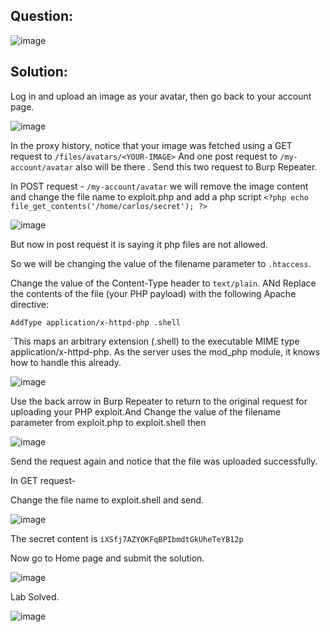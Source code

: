 ## Question:

![image](https://github.com/Nifalnasar/Portswigger-Labs/assets/141356053/a9e5f078-eb1a-485d-bd06-be4f10e4a1f4)

## Solution:

Log in and upload an image as your avatar, then go back to your account page.

![image](https://github.com/Nifalnasar/Portswigger-Labs/assets/141356053/c2ede260-fa1c-4fc7-b29f-535edc61fcca)

In the proxy history, notice that your image was fetched using a GET request to `/files/avatars/<YOUR-IMAGE>` And one post request to `/my-account/avatar` also will be there . Send this two request to Burp Repeater.

In POST request - `/my-account/avatar` we will remove the image content and change the file name to exploit.php and add a php script `<?php echo file_get_contents('/home/carlos/secret'); ?>`

![image](https://github.com/Nifalnasar/Portswigger-Labs/assets/141356053/e1b4456b-4185-4d8b-a348-03b06fb627d6)

But now in post request it is saying it php files are not allowed.

So we will be changing the value of the filename parameter to `.htaccess`.

Change the value of the Content-Type header to `text/plain`. ANd Replace the contents of the file (your PHP payload) with the following Apache directive:

`AddType application/x-httpd-php .shell`

`This maps an arbitrary extension (.shell) to the executable MIME type application/x-httpd-php. As the server uses the mod_php module, it knows how to handle this already.

![image](https://github.com/Nifalnasar/Portswigger-Labs/assets/141356053/01e36920-9650-4ff1-97c2-9c47d7e31f8b)

Use the back arrow in Burp Repeater to return to the original request for uploading your PHP exploit.And Change the value of the filename parameter from exploit.php to exploit.shell then

![image](https://github.com/Nifalnasar/Portswigger-Labs/assets/141356053/928be530-b0b5-481a-a1f3-c519aa5854ae)

Send the request again and notice that the file was uploaded successfully.

In GET request-

Change the file name to exploit.shell and send.

![image](https://github.com/Nifalnasar/Portswigger-Labs/assets/141356053/efa5365d-3fe5-410c-a854-7510daccc01a)

The secret content is `iXSfj7AZYOKFqBPIbmdtGkUheTeYB12p` 

Now go to Home page and submit the solution.

![image](https://github.com/Nifalnasar/Portswigger-Labs/assets/141356053/2c919fe1-e00e-411a-8aa3-941c46b7d686)

Lab Solved.

![image](https://github.com/Nifalnasar/Portswigger-Labs/assets/141356053/657f7505-913a-4ce8-bcf5-6f5d47f34124)


